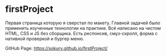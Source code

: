 # firstProject

Первая страница которую я сверстал по макету. Главной задачей было применить изученные технологии на практике.
Всё написано на чистом HTML, CSS и JS без сборщика.
Есть респонсив, смуз-скролл, форма с нативной проверкой и бургер меню.

GitHub Page: https://sokurv.github.io/firstProject/
